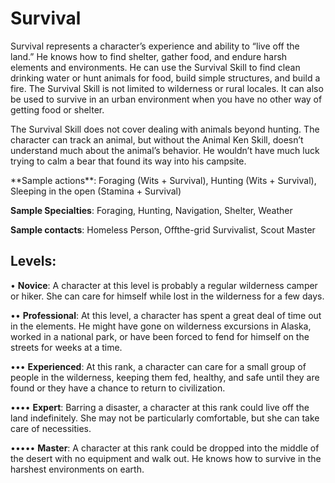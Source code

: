 # Survival

Survival represents a character’s experience and ability
to “live off the land.” He knows how to find shelter, gather
food, and endure harsh elements and environments. He can
use the Survival Skill to find clean drinking water or hunt
animals for food, build simple structures, and build a fire.
The Survival Skill is not limited to wilderness or rural locales.
It can also be used to survive in an urban environment when
you have no other way of getting food or shelter.

The Survival Skill does not cover dealing with animals
beyond hunting. The character can track an animal, but
without the Animal Ken Skill, doesn’t understand much
about the animal’s behavior. He wouldn’t have much luck
trying to calm a bear that found its way into his campsite.

<Long>
**Sample actions**: Foraging (Wits + Survival), Hunting
(Wits + Survival), Sleeping in the open (Stamina +
Survival)

**Sample Specialties**: Foraging, Hunting,
Navigation, Shelter, Weather

**Sample contacts**: Homeless Person, Offthe-grid Survivalist, Scout Master

## Levels:
• **Novice**: A character at this level is
probably a regular wilderness camper
or hiker. She can care for himself while
lost in the wilderness for a few days.

•• **Professional**: At this level, a character
has spent a great deal of time out in the
elements. He might have gone on wilderness
excursions in Alaska, worked in a national park,
or have been forced to fend for himself on the
streets for weeks at a time.

••• **Experienced**: At this rank, a character can care
for a small group of people in the wilderness,
keeping them fed, healthy, and safe until they
are found or they have a chance to return to
civilization.

•••• **Expert**: Barring a disaster, a character at this
rank could live off the land indefinitely. She
may not be particularly comfortable, but she
can take care of necessities.

••••• **Master**: A character
at this rank could be
dropped into the
middle of the desert with no equipment and walk out. He
knows how to survive in the
harshest environments on earth.
</Long>